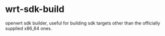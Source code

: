 # wrt-sdk-build
openwrt sdk builder, useful for building sdk targets other than the officially
supplied x86_64 ones.
